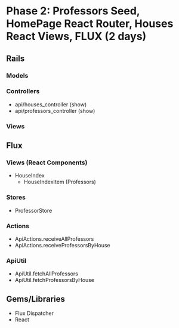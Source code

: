 # Phase 2: Professors Seed, HomePage React Router, Houses React Views, FLUX (2 days)
## Rails
### Models
### Controllers
* api/houses_controller (show)
* api/professors_controller (show)

### Views

## Flux
### Views (React Components)
* HouseIndex
  - HouseIndexItem (Professors)

### Stores
* ProfessorStore

### Actions
* ApiActions.receiveAllProfessors
* ApiActions.receiveProfessorsByHouse

### ApiUtil
* ApiUtil.fetchAllProfessors
* ApiUtil.fetchProfessorsByHouse

## Gems/Libraries
* Flux Dispatcher
* React
